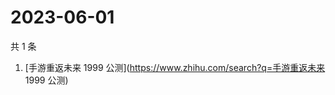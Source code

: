 # 2023-06-01

共 1 条

<!-- BEGIN -->
<!-- 最后更新时间 Thu Jun 01 2023 02:11:06 GMT+0800 (China Standard Time) -->

1. [手游重返未来 1999 公测](https://www.zhihu.com/search?q=手游重返未来 1999
   公测)

<!-- END -->
